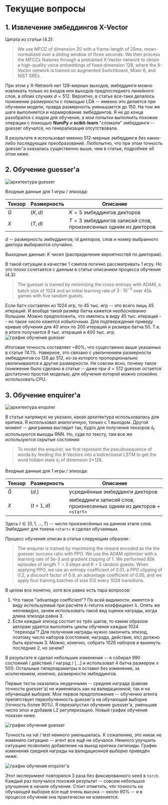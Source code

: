 # Текущиe вопросы

## 1. Извлечение эмбеддингов X-Vector

Цитата из статьи (4.2):
> We use MFCC of dimension 20 with a frame-length of 25ms, mean-normalized over
  a sliding window of three seconds. We then process the MFCCs features through
  a pretrained X-Vector network to obtain a high-quality voice embeddings of
  fixed dimension 128, where the X-Vector network is trained on augmented
  Switchboard, Mixer 6, and NIST SREs.

При этом у X-Network нет 128-мерных выходов, эмбеддинги можно извлекать только
из входов или выходов предпоследнего линейного слоя, в обоих случаях $d = 512$.
Вероятно, в статье все-таки делалось понижение размерности с помощью LDA --
именно это делается при обучении модели, правда размерность уменьшается до 150.
На том же шаге выполняется и нормирование эмбеддингов. Я не до конца разобрался
с кодом для обучения, а мои попытки выполнить похожие операции с помощью
**NumPy** и **scikit-learn** "сломали" эмбеддинги -- guesser обучался, но
генерализация отсутствовала.

В результате я использовал именно 512-мерные эмбеддинги без каких-либо
последующих преобразований. Любопытно, что при этом точность guesser'а
оказалась существенно выше, чем в статье, подробнее об этом ниже.

## 2. Обучение guesser'a

![архитектура guesser](./images/guesser.png)

Входные данные для 1 игры / эпизода:

| Тензор | Размерность | Описание |
|--------|-------------|----------|
| $G$ | $(K, d)$ | $K = 5$ эмбеддингов дикторов |
| $X$ | $(T, d)$ | $T = 3$ эмбеддингов записей слов, произнесенных одним из дикторов |

$d$ -- размерность эмбеддингов; id дикторов, слов и номер выбранного диктора
выбираются случайно.

Выходные данные: $K$ чисел (распределение вероятностей по дикторам).

В такой ситуации в качестве 1 сэмпла логично рассматривать 1 игру. Но это плохо
сочетается с данным в статье описанием процесса обучения (4.3):
> The guesser is trained by minimizing the cross-entropy with ADAM, a batch
  size of 1024 and an initial learning rate of $3 \cdot 10^{-4}$ over 45k games
  with five random guests.

Если батч составлен из 1024 игр, то 45 тыс. игр -- это всего лишь 45 итераций.
И вообще такой размер батча кажется необоснованно большим. Можно предположить,
что имелись в виду 45 тыс. итераций -- но такое число кажется избыточным. Для
подтверждения приведу кривые обучения для 40 эпох по 200 итераций и размере
батча 50. Т.е. в итоге получается 8 тыс. итераций и 400 тыс. игр.
![график обучения guesser](./images/guesser_training.png)

Итоговая точность составляет ~80%, что существенно выше указанных в статье 74.1%.
Наверное, это связано с увеличением размерности эмбеддингов со 128 до 512,
из-за которого пропорционально увеличиваются и другие размерности. Не совсем
ясно, почему такое понижение было сделано в статье -- даже при $d = 512$ guesser
остается достаточно простой моделью, для обучения которой можно спокойно
использовать CPU.

## 3. Обучение enquirer'а

![архитектура enquirer](./images/enquirer.png)

В статье напрямую не указано, какая архитектура использовалась для критика.
Я использовал аналогичную, только с 1 выходом. Другой момент -- диаграмма
выглядит так, будто для получения тензоров $\bar{x}_t$ используются выходы RNN.
Но, судя по тексту, там все же используются скрытые состояния:

> To model the enquirer, we first represent the pseudosequence
of words by feeding the X-Vectors into a bidirectional
LSTM to get the word hidden state $\bar{x}_t$ of dimension
2*128.

Входные данные для 1 игры / эпизода:

| Тензор | Размерность | Описание |
|--------|-------------|----------|
| $\hat{G}$ | $(d,)$ | усреднённые эмбеддинги дикторов |
| $X$ | $(t + 1, d)$ | эмбеддинги записей слов, произнесенных одним из дикторов + `<start>`|

Здесь $t \in \{0, 1, ..., T\}$ -- число произнесённых на данном этапе слов.
Эмбеддинг для токена `<start>` я сделал обучаемым.

Процесс обучения описан в статье следующим образом:
> The enquirer is trained by maximizing the reward encoded as the the
guesser success ratio with PPO. We use the ADAM optimizer
with a learning rate of 5e-3 and gradient clipping of 1. We performed 80k 
episodes of length T = 3 steps and K = 5 random guests.
When applying PPO, we use an entropy coefficient of 0.01,
a PPO clipping of 0.2, a discount factor of 0.9,
an advantage coefficient of 0.95, and we apply four training
batches of size 512 every 1024 transitions.

В целом все понятно, хотя все равно есть пара вопросов:

1. Что такое "advantage coefficient"? По всей видимости, имеется в виду 
используемый при расчёте $\lambda$-returns коэффициент $\lambda$. Опять
же неочевидно, зачем использовать такой вид оценки награды, когда длина эпизода
равна $3$.
2. Если каждый эпизод состоит из трёх шагов, то каким образом авторам
удается выполнять циклы обучения каждые 1024 "перехода"? Для получения награды
нужно закончить эпизод, поэтому число наборов (состояние, награда, действие,
etc) должно быть кратным 3. Можно, конечно, собрать 1026 наборов и выкинуть
последние 2, но зачем?

В результате я сделал небольшие изменения -- я собирал 990 состояний /
действий / наград / [...] и использовал 4 батча размером $\leq$ 500.
Остальные гиперпараметры я оставил без изменения, за исключением, конечно,
размерности эмбеддингов.

Первые тесты оказались неудачными -- средняя награда (равная точности
guesser'а) не изменялась как на валидационной, так и на обучающей выборке.
Мое первое предположение -- обучению агента препятствует переобученность
guesser'а на обучающей выборке (точность более 90\%). Я перезапустил обучение
guesser'а, уменьшив число эпох и добавив L2 регуляризацию. Новый график
обучения показан ниже.

![график обучения guesser](./images/guesser_training_new.png)

Точность на val / test немного уменьшилась. К сожалению, это никак не изменило
ситуацию -- агент все ещё не обучался. Немного улучшить ситуацию позволило
добавление на выход критика сигмоиды. График изменения средней награды на
валидационной выборке приведён ниже:

![график обучения enquirer'а](./images/enquirer_training.png)

Этот эксперимент повторялся 3 раза без фиксированного seed в `torch`. Каждый
раз получался похожий результат -- совсем небольшое улучшение в начале обучения.
Стоит отметить, что точность на обучающей выборке все ещё очень высока -- около
90\% -- и в процессе обучения она практически не изменяется.
